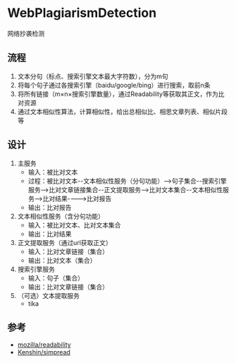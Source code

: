 # WebPlagiarismDetection

网络抄袭检测

## 流程

1. 文本分句（标点、搜索引擎文本最大字符数），分为m句
2. 将每个句子通过各搜索引擎（baidu/google/bing）进行搜索，取前n条
3. 将所有链接（m×n×搜索引擎数量），通过Readability等获取其正文，作为比对资源
4. 通过文本相似性算法，计算相似性，给出总相似比、相思文章列表、相似片段等

## 设计

1. 主服务
    * 输入：被比对文本
    * 过程：被比对文本--文本相似性服务（分句功能）-->句子集合--搜索引擎服务-->比对文章链接集合--正文提取服务-->比对文本集合--文本相似性服务-->比对结果---->比对报告
    * 输出：比对报告
2. 文本相似性服务（含分句功能）
    * 输入：被比对文本、比对文本集合
    * 输出：比对结果
3. 正文提取服务（通过url获取正文）
    * 输入：比对文章链接（集合）
    * 输出：比对文本（集合）
4. 搜索引擎服务
    * 输入：句子（集合）
    * 输出：比对文章链接（集合）
5. （可选）文本提取服务
    * tika

## 参考

* [mozilla/readability](https://github.com/mozilla/readability/)
* [Kenshin/simpread](https://github.com/Kenshin/simpread/)
